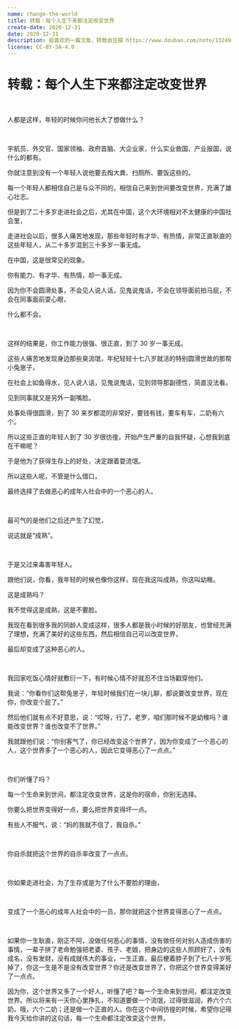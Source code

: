 ```yaml
---
name: change-the-world
title: 转载：每个人生下来都注定改变世界
create-date: 2020-12-31
date: 2020-12-31
description: 挺喜欢的一篇文章，转载自豆瓣 https://www.douban.com/note/132496760/ ，原作者罗永浩。
license: CC-BY-SA-4.0
---
```


# 转载：每个人生下来都注定改变世界

<br />

人都是这样，年轻的时候你问他长大了想做什么？

<br />

宇航员、外交官、国家领袖、政府首脑、大企业家，什么实业救国、产业报国，说什么的都有。

你就注意到没有一个年轻人说他要去掏大粪、扫厕所、要饭这些的。

每一个年轻人都相信自己是与众不同的，相信自己来到世间要改变世界，充满了雄心壮志。

但是到了二十多岁走进社会之后，尤其在中国，这个大环境相对不太健康的中国社会里，

走进社会以后，很多人痛苦地发现，那些年轻时有才华、有热情，非常正直耿直的这些年轻人，从二十多岁混到三十多岁一事无成。

在中国，这是很常见的现象。

你有能力、有才华、有热情，却一事无成。

因为你不会圆滑处事，不会见人说人话，见鬼说鬼话，不会在领导面前拍马屁，不会在同事面前耍心眼，

什么都不会。

<br />

这样的结果是，你工作能力很强、很正直，到了 30 岁一事无成。

这些人痛苦地发现身边那些臭流氓，年纪轻轻十七八岁就活的特别圆滑世故的那帮小兔崽子，

在社会上如鱼得水，见人说人话，见鬼说鬼话，见到领导那副德性，简直没法看。

见到同事就又是另外一副嘴脸。

处事处得很圆滑，到了 30 来岁都混的非常好，要钱有钱，要车有车，二奶有六个。

所以这些正直的年轻人到了 30 岁很彷徨，开始产生严重的自我怀疑，心想我到底在干嘛呢？

于是他为了获得生存上的好处，决定跟着耍流氓。

所以这些人呢，不管是什么借口，

最终选择了去做恶心的成年人社会中的一个恶心的人。

<br />

最可气的是他们之后还产生了幻觉，

说这就是“成熟”。

<br />

于是又过来毒害年轻人。

跟他们说，你看，我年轻的时候也像你这样，现在我这叫成熟，你这叫幼稚。

这是成熟吗？

我不觉得这是成熟，这是不要脸。

我现在看到很多我的同龄人变成这样，很多人都是我小时候的好朋友，也曾经充满了理想，充满了美好的这些东西，然后相信自己可以改变世界，

最后却变成了这种恶心的人。

<br />

我回家吃饭心情好就敷衍一下，有时候心情不好就忍不住当场戳穿他们。

我说：“你看你们这帮兔崽子，年轻时候我们在一块儿聊，都说要改变世界，现在你，你改变个屁了。”

然后他们就有点不好意思，说：“哎呀，行了，老罗，咱们那时候不是幼稚吗？谁能改变世界？谁也改变不了世界。”

我就跟他们说：“你别客气了，你已经改变这个世界了，因为你变成了一个恶心的人，这个世界多了一个恶心的人，因此它变得恶心了一点点。”

<br />

你们听懂了吗？

每一个生命来到世间，都注定改变世界，这是你的宿命，你别无选择。

你要么把世界变得好一点，要么把世界变得坏一点。

有些人不服气，说：“妈的我就不信了，我自杀。”

<br />

你自杀就把这个世界的自杀率改变了一点点。

<br />

你如果走进社会，为了生存或是为了什么不要脸的理由，

<br />

变成了一个恶心的成年人社会中的一员，那你就把这个世界变得恶心了一点点。

<br />

如果你一生耿直，刚正不阿，没做任何恶心的事情，没有做任何对别人造成伤害的事情，一辈子拼了老命勉强把老婆、孩子、老娘，把身边的这些人照顾好了，没有成名，没有发财，没有成就伟大的事业，一生正直，最后梗着脖子到了七八十岁死掉了，你这一生是不是没有改变世界？你还是改变世界了，你把这个世界变得美好了一点点。

因为你，这个世界又多了一个好人，听懂了吧？每一个生命来到世间，都注定改变世界。所以将来有一天你心里挣扎，不知道要做一个流氓，过得很滋润，养六个六奶，哦，六个二奶；还是做一个正直的人。你在这个中间彷徨的时候，希望你记得我今天给你讲的这句话，每一个生命都注定改变这个世界。
